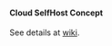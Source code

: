 #### Cloud SelfHost Concept

See details at [wiki](https://wiki.yandex-team.ru/cloud/devel/platform-team/selfhost/).

